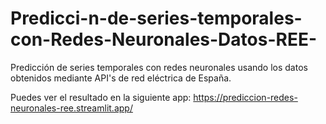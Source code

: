 # Predicci-n-de-series-temporales-con-Redes-Neuronales-Datos-REE-
Predicción de series temporales con redes neuronales usando los datos obtenidos mediante API's de red eléctrica de España.


Puedes ver el resultado en la siguiente app: https://prediccion-redes-neuronales-ree.streamlit.app/
